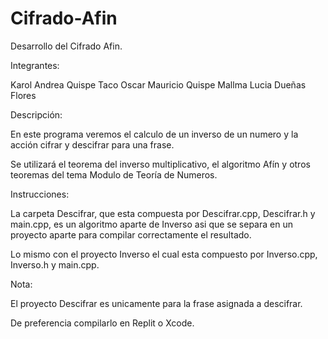 # Cifrado-Afin
Desarrollo del Cifrado Afin.

Integrantes:

Karol Andrea Quispe Taco
Oscar Mauricio Quispe Mallma
Lucia Dueñas Flores

Descripción:

En este programa veremos el calculo de un inverso de un numero y la acción cifrar y descifrar para una frase.

Se utilizará el teorema del inverso multiplicativo, el algoritmo Afín y otros teoremas del tema Modulo de Teoría de Numeros.


Instrucciones:

La carpeta Descifrar, que esta compuesta por Descifrar.cpp, Descifrar.h y main.cpp, es un algoritmo aparte de Inverso asi que se separa en un proyecto aparte para compilar correctamente el resultado.

Lo mismo con el proyecto Inverso el cual esta compuesto por Inverso.cpp, Inverso.h y main.cpp.

Nota:

El proyecto Descifrar es unicamente para la frase asignada a descifrar.

De preferencia compilarlo en Replit o Xcode.